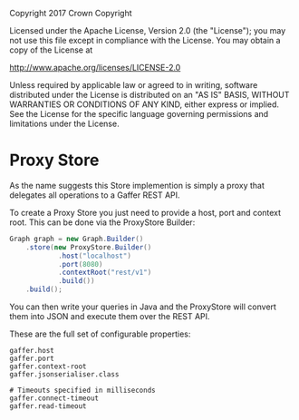 Copyright 2017 Crown Copyright

Licensed under the Apache License, Version 2.0 (the "License");
you may not use this file except in compliance with the License.
You may obtain a copy of the License at

  http://www.apache.org/licenses/LICENSE-2.0

Unless required by applicable law or agreed to in writing, software
distributed under the License is distributed on an "AS IS" BASIS,
WITHOUT WARRANTIES OR CONDITIONS OF ANY KIND, either express or implied.
See the License for the specific language governing permissions and
limitations under the License.


Proxy Store
============

As the name suggests this Store implemention is simply a proxy that delegates all
operations to a Gaffer REST API.

To create a Proxy Store you just need to provide a host, port and context root.
This can be done via the ProxyStore Builder:

```java
Graph graph = new Graph.Builder()
    .store(new ProxyStore.Builder()
            .host("localhost")
            .port(8080)
            .contextRoot("rest/v1")
            .build())
    .build();
```

You can then write your queries in Java and the ProxyStore will convert them into
JSON and execute them over the REST API.

These are the full set of configurable properties:

```properties
gaffer.host
gaffer.port
gaffer.context-root
gaffer.jsonserialiser.class

# Timeouts specified in milliseconds
gaffer.connect-timeout
gaffer.read-timeout
```
